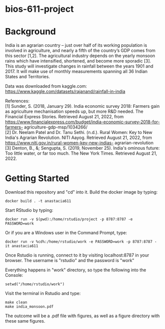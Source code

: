 # bios-611-project

# Background
India is an agrarian country – just over half of its working population is involved in agriculture, and 
nearly a fifth of the country’s GDP comes from this sector [1,2]. The agricultural industry depends on the yearly 
monsoon rains which have intensified, shortened, and become more sporadic [3]. This study will investigate changes in rainfall between the years 1901 and 2017. It will make use of monthly measurements spanning all 36 Indian States and Territories.

Data was downloaded from kaggle.com:<br />
  https://www.kaggle.com/datasets/rajanand/rainfall-in-india<br />

References: <br />
[1] Sunder, S. (2018, January 29). India economic survey 2018: Farmers gain as agriculture 
mechanisation speeds up, but more R&D needed. The Financial Express Stories. Retrieved August 21, 
2022, from https://www.financialexpress.com/budget/india-economic-survey-2018-for-farmers-
agriculture-gdp-msp/1034266/ <br />
[2] Dr. Neelam Patel and Dr. Tanu Sethi. (n.d.). Rural Women: Key to New India's Agrarian Revolution. 
NITI Aayog. Retrieved August 21, 2022, from https://www.niti.gov.in/rural-women-key-new-indias-
agrarian-revolution <br />
[3] Denton, B., &; Sengupta, S. (2019, November 25). India's ominous future: Too little water, or far too 
much. The New York Times. Retrieved August 21, 2022. <br />

# Getting Started

Download this repository and "cd" into it. Build the docker image by typing:
```
docker build . -t anastacia611
```

Start RStudio by typing:
```
docker run -v $(pwd):/home/rstudio/project -p 8787:8787 -e PASSWORD=work
```
Or if you are a Windows user in the Command Prompt, type:
```
docker run -v %cd%:/home/rstudio/work -e PASSWORD=work -p 8787:8787 -it anastacia611
```

Once Rstudio is running, connect to it by visiting
localhost:8787 in your browser. The username is "rstudio" and the password is "work"

Everything happens in "work" directory, so type the following into the Console:
```
setwd("/home/rstudio/work")
```

Visit the terminal in Rstudio and type:
```
make clean
make india_monsoon.pdf
```

The outcome will be a .pdf file with figures, as well as a figure directory with these same figures.

